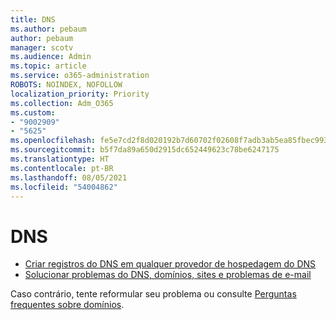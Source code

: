 ```yaml
---
title: DNS
ms.author: pebaum
author: pebaum
manager: scotv
ms.audience: Admin
ms.topic: article
ms.service: o365-administration
ROBOTS: NOINDEX, NOFOLLOW
localization_priority: Priority
ms.collection: Adm_O365
ms.custom:
- "9002909"
- "5625"
ms.openlocfilehash: fe5e7cd2f8d020192b7d60702f02608f7adb3ab5ea85fbec99326921bbb26cd8
ms.sourcegitcommit: b5f7da89a650d2915dc652449623c78be6247175
ms.translationtype: HT
ms.contentlocale: pt-BR
ms.lasthandoff: 08/05/2021
ms.locfileid: "54004862"
---
```

# <a name="dns"></a>DNS

- [Criar registros do DNS em qualquer provedor de hospedagem do DNS](https://docs.microsoft.com/microsoft-365/admin/get-help-with-domains/create-dns-records-at-any-dns-hosting-provider?view=o365-worldwide)
- [Solucionar problemas do DNS, domínios, sites e problemas de e-mail](https://docs.microsoft.com/microsoft-365/admin/get-help-with-domains/find-and-fix-issues?view=o365-worldwide)

Caso contrário, tente reformular seu problema ou consulte [Perguntas frequentes sobre domínios](https://docs.microsoft.com/microsoft-365/admin/setup/domains-faq?view=o365-worldwide).
